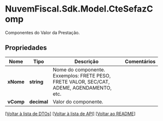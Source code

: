 # NuvemFiscal.Sdk.Model.CteSefazComp
Componentes do Valor da Prestação.

## Propriedades

Nome | Tipo | Descrição | Comentários
------------ | ------------- | ------------- | -------------
**xNome** | **string** | Nome do componente.  Exxemplos: FRETE PESO, FRETE VALOR, SEC/CAT, ADEME, AGENDAMENTO, etc. | 
**vComp** | **decimal** | Valor do componente. | 

[[Voltar à lista de DTOs]](../README.md#documentation-for-models) [[Voltar à lista de API]](../README.md#documentation-for-api-endpoints) [[Voltar ao README]](../README.md)

